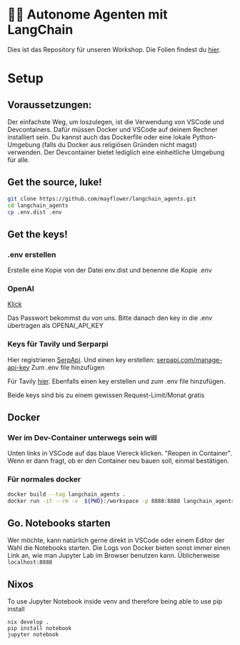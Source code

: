 # 🦜🔗 Autonome Agenten mit LangChain
Dies ist das Repository für unseren Workshop. Die Folien findest du [hier](https://slides.com/johann-peterhartmann/autonome-agenten/).

# Setup

## Voraussetzungen:

Der einfachste Weg, um loszulegen, ist die Verwendung von VSCode und Devcontainers. Dafür müssen Docker und VSCode auf deinem Rechner installiert sein. Du kannst auch das Dockerfile oder eine lokale Python-Umgebung (falls du Docker aus religiösen Gründen nicht magst) verwenden. Der Devcontainer bietet lediglich eine einheitliche Umgebung für alle.

## Get the source, luke!

```bash
git clone https://github.com/mayflower/langchain_agents.git
cd langchain_agents
cp .env.dist .env
```

## Get the keys!

### .env erstellen

Erstelle eine Kopie von der Datei env.dist und benenne die Kopie .env

### OpenAI

[Klick](https://pass.mayflower.de/#/send/CFMgK7-0QYurwsdG-tujKQ/IpF1KC1zW_5Gy_cROr2QTA)

Das Passwort bekommst du von uns. Bitte danach den key in die .env übertragen als OPENAI_API_KEY


### Keys für Tavily und Serparpi

Hier registrieren [SerpApi](https://serpapi.com/).
Und einen key erstellen: [serpapi.com/manage-api-key](https://serpapi.com/manage-api-key)
Zum .env file hinzufügen

Für Tavily [hier](klicken). Ebenfalls einen key erstellen und zum .env file hinzufügen.

Beide keys sind bis zu einem gewissen Request-Limit/Monat gratis


## Docker

### Wer im Dev-Container unterwegs sein will

Unten links in VSCode auf das blaue Viereck klicken. "Reopen in Container". Wenn er dann fragt, ob er den Container neu bauen soll, einmal bestätigen.

### Für normales docker
```bash
docker build --tag langchain_agents .
docker run -it --rm -v  ${PWD}:/workspace -p 8888:8888 langchain_agents
```

## Go. Notebooks starten

Wer möchte, kann natürlich gerne direkt in VSCode oder einem Editor der Wahl die Notebooks starten. Die Logs von Docker bieten sonst immer einen Link an, wie man Jupyter Lab im Browser benutzen kann. Üblicherweise `localhost:8888`

## Nixos
To use Jupyter Notebook inside venv and therefore being able to use pip install

```
nix develop .
pip install notebook
jupyter notebook
```
